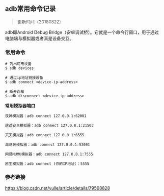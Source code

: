 ## adb常用命令记录
>更新时间（20180822）

adb即Android Debug Bridge（安卓调试桥）。它就是一个命令行窗口，用于通过电脑端与模拟器或者真是设备交互。

### 常用命令

    # 列出可用设备
    $ adb devices

    # 通过ip地址链接设备
    $ adb connect <device-ip-address>

    # 断开连接
    $ adb disconnect <device-ip-address>


**常用模拟器端口**

    夜神模拟器：adb connect 127.0.0.1:62001

    逍遥安卓模拟器：adb connect 127.0.0.1:21503

    天天模拟器：adb connect 127.0.0.1:6555

    海马玩模拟器：adb connect 127.0.0.1:53001

    网易MUMU模拟器：adb connect 127.0.0.1:7555

    原生模拟器：adb connect (你的IP地址)：5555


### 参考链接
https://blog.csdn.net/yulle/article/details/79568828

